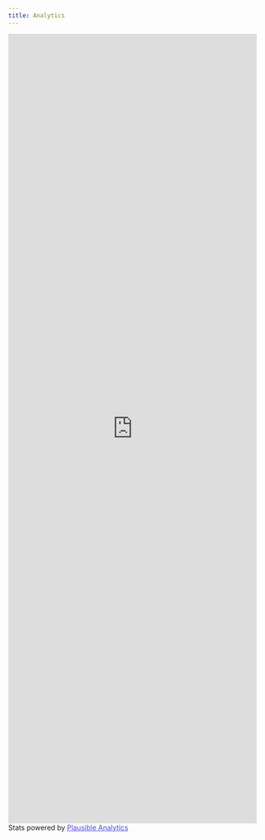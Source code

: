 ```yaml
---
title: Analytics
---
```

<iframe plausible-embed src="https://plausible.io/share/technocidal.com?auth=CpIPVVQ_PLvuDPArZp2Q3&embed=true&theme=system" scrolling="no" frameborder="0" loading="lazy" style="width: 1px; min-width: 100%; height: 1600px;"></iframe>
<div style="font-size: 14px; padding-bottom: 14px;">Stats powered by <a target="_blank" style="color: #4F46E5; text-decoration: underline;" href="https://plausible.io">Plausible Analytics</a></div>
<script async src="https://plausible.io/js/embed.host.js"></script>
